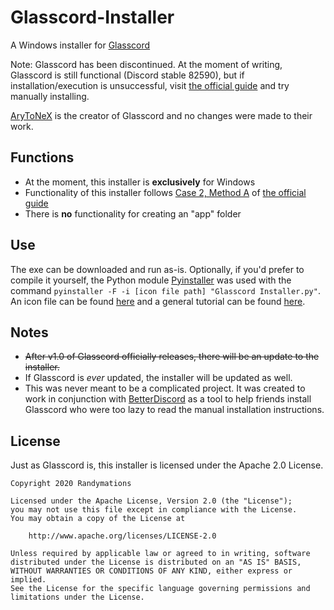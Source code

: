 # Glasscord-Installer
A Windows installer for [Glasscord](https://github.com/AryToNeX/Glasscord/)

Note: Glasscord has been discontinued. At the moment of writing, Glasscord is still functional (Discord stable 82590), but if installation/execution is unsuccessful, visit [the official guide](https://github.com/AryToNeX/Glasscord/wiki/Installation/) and try manually installing.

[AryToNeX](https://github.com/AryToNeX/) is the creator of Glasscord and no changes were made to their work.

## Functions
- At the moment, this installer is **exclusively** for Windows
- Functionality of this installer follows [Case 2, Method A](https://github.com/AryToNeX/Glasscord/wiki/Installation#case-2-you-already-have-an-app-folder) of [the official guide](https://github.com/AryToNeX/Glasscord/wiki/Installation/)
- There is **no** functionality for creating an "app" folder

## Use
The exe can be downloaded and run as-is. Optionally, if you'd prefer to compile it yourself, the Python module [Pyinstaller](https://www.pyinstaller.org/) was used with the command `pyinstaller -F -i [icon file path] "Glasscord Installer.py"`. An icon file can be found [here](https://github.com/Randymations/Glasscord-Installer/blob/main/icon/Glasscord.ico) and a general tutorial can be found [here](https://www.youtube.com/watch?v=lOIJIk_maO4).

## Notes
- ~~After v1.0 of Glasscord officially releases, there will be an update to the installer.~~
- If Glasscord is *ever* updated, the installer will be updated as well.
- This was never meant to be a complicated project. It was created to work in conjunction with [BetterDiscord](https://betterdiscord.net/) as a tool to help friends install Glasscord who were too lazy to read the manual installation instructions.

## License
Just as Glasscord is, this installer is licensed under the Apache 2.0 License.
```
Copyright 2020 Randymations

Licensed under the Apache License, Version 2.0 (the "License");
you may not use this file except in compliance with the License.
You may obtain a copy of the License at

    http://www.apache.org/licenses/LICENSE-2.0

Unless required by applicable law or agreed to in writing, software
distributed under the License is distributed on an "AS IS" BASIS,
WITHOUT WARRANTIES OR CONDITIONS OF ANY KIND, either express or implied.
See the License for the specific language governing permissions and
limitations under the License.
```
